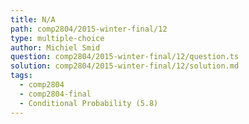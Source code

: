 ```yaml
---
title: N/A
path: comp2804/2015-winter-final/12
type: multiple-choice
author: Michiel Smid
question: comp2804/2015-winter-final/12/question.ts
solution: comp2804/2015-winter-final/12/solution.md
tags:
  - comp2804
  - comp2804-final
  - Conditional Probability (5.8)
---
```

